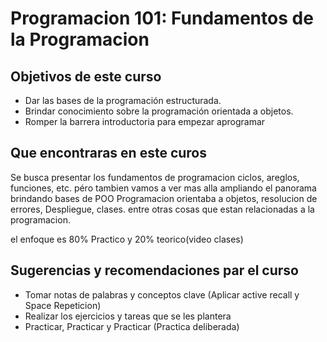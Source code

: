 # Programacion 101: Fundamentos de la Programacion 

## Objetivos de este curso 
 * Dar las bases de la programación estructurada.
 * Brindar conocimiento sobre la programación orientada a objetos.
 * Romper la barrera introductoria para empezar aprogramar 

##  Que encontraras en este curos 
Se busca presentar los fundamentos de programacion ciclos, areglos, funciones, etc. péro tambien vamos a ver mas alla ampliando el panorama brindando bases de POO Programacion orientaba a objetos, resolucion de errores, Despliegue, clases. entre otras cosas que estan relacionadas a la programacion.

el enfoque es 80% Practico y 20% teorico(video clases)

## Sugerencias y recomendaciones par el curso 
* Tomar notas de  palabras y conceptos clave (Aplicar active recall y Space Repeticion) 
* Realizar los ejercicios y tareas que se les plantera 
* Practicar, Practicar y Practicar (Practica deliberada)  

